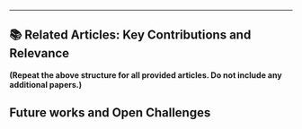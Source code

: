 <!-- INCLUDE: prompts/tag_survey/instruct.md -->

---

<!-- INCLUDE: prompts/tag_survey/prelogue.md -->

## 📚 Related Articles: Key Contributions and Relevance

<!-- INCLUDE: prompts/tag_survey/_article1.md -->

**(Repeat the above structure for all provided articles. Do not include any additional papers.)**

## Future works and Open Challenges

